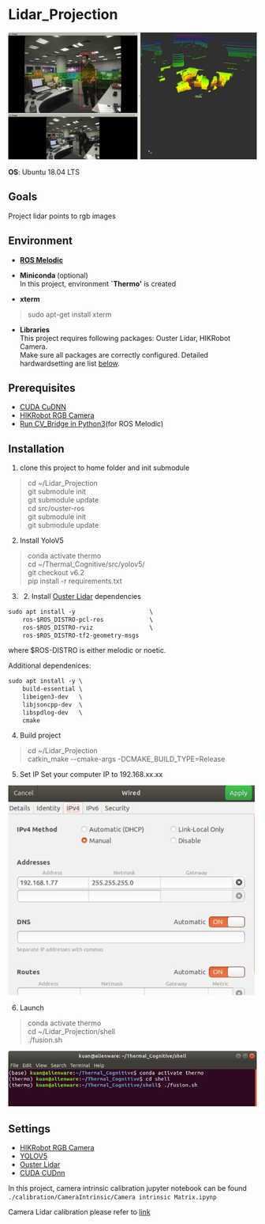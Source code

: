 # Lidar_Projection
<img src="cover.gif" width = "800">

<b>OS</b>: Ubuntu 18.04 LTS  

## Goals
Project lidar points to rgb images

## Environment

* <b> [ROS Melodic](http://wiki.ros.org/melodic/Installation/Ubuntu)</b>
* <b>Miniconda  </b>  (optional)  
In this project,  environment <b>`Thermo'</b> is created

* <b>xterm  </b>
> sudo apt-get install xterm

* <b>Libraries  </b>  
This project requires following packages: Ouster Lidar, HIKRobot Camera.  
Make sure all packages are correctly configured. Detailed hardwardsetting are list [below](#1).

<h2 id="1"> Prerequisites </h2>

* [CUDA CuDNN](https://github.com/Kuan-HC/Install-CUDA-and-CuDNN-on-Ubuntu-18.04-LTS)
* [HIKRobot RGB Camera](./hardware_setting/hikrobot_rgb.md)
* [Run CV_Bridge in Python3](https://blog.csdn.net/qq_33445388/article/details/116034290)(for ROS Melodic)


## Installation
1. clone this project to home folder and init submodule
> cd ~/Lidar_Projection  
git submodule init  
git submodule update  
cd src/ouster-ros  
git submodule init  
git submodule update

2. Install YoloV5
> conda activate thermo  
cd ~/Thermal_Cognitive/src/yolov5/  
git checkout v6.2  
pip install -r requirements.txt  

3. 2. Install [Ouster Lidar](./hardware_setting/ouster_lidar_config.md) dependencies 
```
sudo apt install -y                     \
    ros-$ROS_DISTRO-pcl-ros             \
    ros-$ROS_DISTRO-rviz                \
    ros-$ROS_DISTRO-tf2-geometry-msgs

```
where $ROS-DISTRO is either melodic or noetic.

Additional dependenices:
```
sudo apt install -y \
    build-essential \
    libeigen3-dev   \
    libjsoncpp-dev  \
    libspdlog-dev   \
    cmake
```

4. Build project

> cd ~/Lidar_Projection  
catkin_make --cmake-args -DCMAKE_BUILD_TYPE=Release  

5. Set IP
Set your computer IP to 192.168.xx.xx

<img src="hardware_setting/img/readme_ip.png" width = "500">


6. Launch
> conda activate thermo  
cd ~/Lidar_Projection/shell  
./fusion.sh 

<img src="hardware_setting/img/readme_2.png" width = "800">


<h2 id="1"> Settings </h1> 

* [HIKRobot RGB Camera](./hardware_setting/hikrobot_rgb.md)
* [YOLOV5](https://github.com/ultralytics/yolov5)
* [Ouster Lidar](./hardware_setting/ouster_lidar_config.md)
* [CUDA CUDnn](https://github.com/Kuan-HC/Install-CUDA-and-CuDNN-on-Ubuntu-18.04-LTS)

In this project, camera intrinsic calibration jupyter notebook can be found
`./calibration/CameraIntrinsic/Camera intrinsic Matrix.ipynp`

Camera Lidar calibration please refer to [link](https://github.com/Livox-SDK/livox_camera_lidar_calibration)


